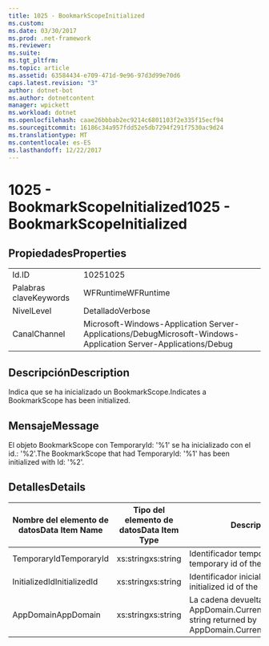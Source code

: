 ```yaml
---
title: 1025 - BookmarkScopeInitialized
ms.custom: 
ms.date: 03/30/2017
ms.prod: .net-framework
ms.reviewer: 
ms.suite: 
ms.tgt_pltfrm: 
ms.topic: article
ms.assetid: 63584434-e709-471d-9e96-97d3d99e70d6
caps.latest.revision: "3"
author: dotnet-bot
ms.author: dotnetcontent
manager: wpickett
ms.workload: dotnet
ms.openlocfilehash: caae26bbbab2ec9214c6801103f2e335f15ecf94
ms.sourcegitcommit: 16186c34a957fdd52e5db7294f291f7530ac9d24
ms.translationtype: MT
ms.contentlocale: es-ES
ms.lasthandoff: 12/22/2017
---
```

# <a name="1025---bookmarkscopeinitialized"></a><span data-ttu-id="7827e-102">1025 - BookmarkScopeInitialized</span><span class="sxs-lookup"><span data-stu-id="7827e-102">1025 - BookmarkScopeInitialized</span></span>
## <a name="properties"></a><span data-ttu-id="7827e-103">Propiedades</span><span class="sxs-lookup"><span data-stu-id="7827e-103">Properties</span></span>  
  
|||  
|-|-|  
|<span data-ttu-id="7827e-104">Id.</span><span class="sxs-lookup"><span data-stu-id="7827e-104">ID</span></span>|<span data-ttu-id="7827e-105">1025</span><span class="sxs-lookup"><span data-stu-id="7827e-105">1025</span></span>|  
|<span data-ttu-id="7827e-106">Palabras clave</span><span class="sxs-lookup"><span data-stu-id="7827e-106">Keywords</span></span>|<span data-ttu-id="7827e-107">WFRuntime</span><span class="sxs-lookup"><span data-stu-id="7827e-107">WFRuntime</span></span>|  
|<span data-ttu-id="7827e-108">Nivel</span><span class="sxs-lookup"><span data-stu-id="7827e-108">Level</span></span>|<span data-ttu-id="7827e-109">Detallado</span><span class="sxs-lookup"><span data-stu-id="7827e-109">Verbose</span></span>|  
|<span data-ttu-id="7827e-110">Canal</span><span class="sxs-lookup"><span data-stu-id="7827e-110">Channel</span></span>|<span data-ttu-id="7827e-111">Microsoft-Windows-Application Server-Applications/Debug</span><span class="sxs-lookup"><span data-stu-id="7827e-111">Microsoft-Windows-Application Server-Applications/Debug</span></span>|  
  
## <a name="description"></a><span data-ttu-id="7827e-112">Descripción</span><span class="sxs-lookup"><span data-stu-id="7827e-112">Description</span></span>  
 <span data-ttu-id="7827e-113">Indica que se ha inicializado un BookmarkScope.</span><span class="sxs-lookup"><span data-stu-id="7827e-113">Indicates a BookmarkScope has been initialized.</span></span>  
  
## <a name="message"></a><span data-ttu-id="7827e-114">Mensaje</span><span class="sxs-lookup"><span data-stu-id="7827e-114">Message</span></span>  
 <span data-ttu-id="7827e-115">El objeto BookmarkScope con TemporaryId: '%1' se ha inicializado con el id.: '%2'.</span><span class="sxs-lookup"><span data-stu-id="7827e-115">The BookmarkScope that had TemporaryId: '%1' has been initialized with Id: '%2'.</span></span>  
  
## <a name="details"></a><span data-ttu-id="7827e-116">Detalles</span><span class="sxs-lookup"><span data-stu-id="7827e-116">Details</span></span>  
  
|<span data-ttu-id="7827e-117">Nombre del elemento de datos</span><span class="sxs-lookup"><span data-stu-id="7827e-117">Data Item Name</span></span>|<span data-ttu-id="7827e-118">Tipo del elemento de datos</span><span class="sxs-lookup"><span data-stu-id="7827e-118">Data Item Type</span></span>|<span data-ttu-id="7827e-119">Descripción</span><span class="sxs-lookup"><span data-stu-id="7827e-119">Description</span></span>|  
|--------------------|--------------------|-----------------|  
|<span data-ttu-id="7827e-120">TemporaryId</span><span class="sxs-lookup"><span data-stu-id="7827e-120">TemporaryId</span></span>|<span data-ttu-id="7827e-121">xs:string</span><span class="sxs-lookup"><span data-stu-id="7827e-121">xs:string</span></span>|<span data-ttu-id="7827e-122">Identificador temporal del marcador.</span><span class="sxs-lookup"><span data-stu-id="7827e-122">The temporary id of the bookmark.</span></span>|  
|<span data-ttu-id="7827e-123">InitializedId</span><span class="sxs-lookup"><span data-stu-id="7827e-123">InitializedId</span></span>|<span data-ttu-id="7827e-124">xs:string</span><span class="sxs-lookup"><span data-stu-id="7827e-124">xs:string</span></span>|<span data-ttu-id="7827e-125">Identificador inicializado del marcador.</span><span class="sxs-lookup"><span data-stu-id="7827e-125">The initialized id of the bookmark.</span></span>|  
|<span data-ttu-id="7827e-126">AppDomain</span><span class="sxs-lookup"><span data-stu-id="7827e-126">AppDomain</span></span>|<span data-ttu-id="7827e-127">xs:string</span><span class="sxs-lookup"><span data-stu-id="7827e-127">xs:string</span></span>|<span data-ttu-id="7827e-128">La cadena devuelta por AppDomain.CurrentDomain.FriendlyName.</span><span class="sxs-lookup"><span data-stu-id="7827e-128">The string returned by AppDomain.CurrentDomain.FriendlyName.</span></span>|
